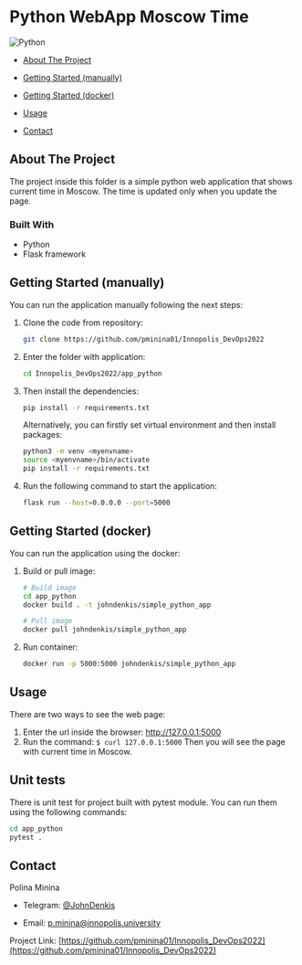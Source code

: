# Python WebApp Moscow Time

![Python](https://github.com/pminina01/Innopolis_DevOps2022/actions/workflows/python-package.yml/badge.svg)

* [About The Project](#about-the-project)

* [Getting Started (manually)](#getting-started-manually)

* [Getting Started (docker)](#getting-started-docker)

* [Usage](#usage)

* [Contact](#contact)

## About The Project

The project inside this folder is a simple python web application that shows current time in Moscow. The time is updated only when you update the page.

### Built With

* Python
* Flask framework

## Getting Started (manually)

You can run the application manually following the next steps:

1. Clone the code from repository:

    ```bash
    git clone https://github.com/pminina01/Innopolis_DevOps2022
    ```

2. Enter the folder with application:

    ```bash
    cd Innopolis_DevOps2022/app_python
    ```

3. Then install the dependencies:

    ```bash
    pip install -r requirements.txt       
    ```

   Alternatively, you can firstly set virtual environment and then install packages:

    ```bash
    python3 -m venv <myenvname>  
    source <myenvname>/bin/activate  
    pip install -r requirements.txt  
    ```

4. Run the following command to start the application:

    ```bash
    flask run --host=0.0.0.0 --port=5000
    ```
   
## Getting Started (docker)

You can run the application using the docker:

1. Build or pull image:
   
   ```bash
   # Build image
   cd app_python
   docker build . -t johndenkis/simple_python_app
   ```
   
   ```bash
   # Pull image
   docker pull johndenkis/simple_python_app
   ```

2. Run container:

   ```bash
   docker run -p 5000:5000 johndenkis/simple_python_app
   ```
   
## Usage

There are two ways to see the web page:

1. Enter the url inside the browser: <http://127.0.0.1:5000>
2. Run the command: `$ curl 127.0.0.1:5000`
   Then you will see the page with current time in Moscow.

## Unit tests
There is unit test for project built with pytest module. You can run them using the following commands:
```bash
cd app_python
pytest .
```

## Contact

Polina Minina

* Telegram: [@JohnDenkis](https://t.me/JohnDenkis)

* Email: p.minina@innopolis.university

Project Link: [https://github.com/pminina01/Innopolis_DevOps2022](https://github.com/pminina01/Innopolis_DevOps2022)
